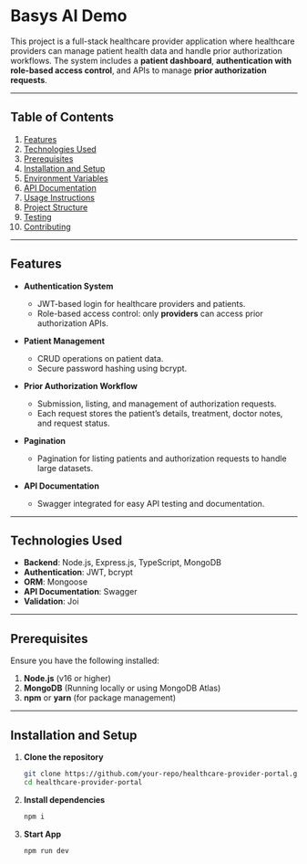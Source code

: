 # **Basys AI Demo**

This project is a full-stack healthcare provider application where healthcare providers can manage patient health data and handle prior authorization workflows. The system includes a **patient dashboard**, **authentication with role-based access control**, and APIs to manage **prior authorization requests**.

---

## **Table of Contents**

1. [Features](#features)  
2. [Technologies Used](#technologies-used)  
3. [Prerequisites](#prerequisites)  
4. [Installation and Setup](#installation-and-setup)  
5. [Environment Variables](#environment-variables)  
6. [API Documentation](#api-documentation)  
7. [Usage Instructions](#usage-instructions)  
8. [Project Structure](#project-structure)  
9. [Testing](#testing)  
10. [Contributing](#contributing)

---

## **Features**

- **Authentication System**  
  - JWT-based login for healthcare providers and patients.
  - Role-based access control: only **providers** can access prior authorization APIs.
  
- **Patient Management**  
  - CRUD operations on patient data.
  - Secure password hashing using bcrypt.

- **Prior Authorization Workflow**  
  - Submission, listing, and management of authorization requests.
  - Each request stores the patient’s details, treatment, doctor notes, and request status.

- **Pagination**  
  - Pagination for listing patients and authorization requests to handle large datasets.

- **API Documentation**  
  - Swagger integrated for easy API testing and documentation.

---

## **Technologies Used**

- **Backend**: Node.js, Express.js, TypeScript, MongoDB  
- **Authentication**: JWT, bcrypt  
- **ORM**: Mongoose  
- **API Documentation**: Swagger  
- **Validation**: Joi 

---

## **Prerequisites**

Ensure you have the following installed:

1. **Node.js** (v16 or higher)
2. **MongoDB** (Running locally or using MongoDB Atlas)
3. **npm** or **yarn** (for package management)

---

## **Installation and Setup**

1. **Clone the repository**  
   ```bash
   git clone https://github.com/your-repo/healthcare-provider-portal.git
   cd healthcare-provider-portal
2. **Install dependencies**
   ``` bash
   npm i
3. **Start App**
   ``` bash
   npm run dev
